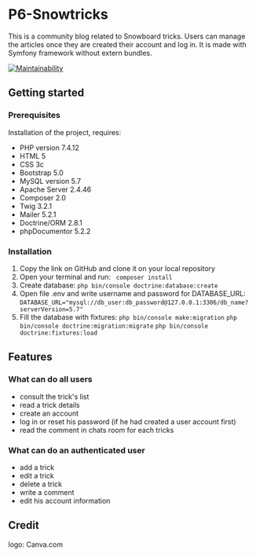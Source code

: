 # P6-Snowtricks

This is a community blog related to Snowboard tricks. Users can manage the articles once they are created their account and log in. 
It is made with Symfony framework without extern bundles.

[![Maintainability](https://api.codeclimate.com/v1/badges/bd1406aaf0649a2cd1f9/maintainability)](https://codeclimate.com/github/EdwigeGC/P6-Snowtricks/maintainability)

## Getting started
### Prerequisites

Installation of the project, requires:

  *  PHP version 7.4.12
  *  HTML 5
  *  CSS 3c
  *  Bootstrap 5.0
  *  MySQL version 5.7
  *  Apache Server 2.4.46
  *  Composer 2.0
  *  Twig 3.2.1
  *  Mailer 5.2.1
  *  Doctrine/ORM 2.8.1
  *  phpDocumentor 5.2.2

### Installation
 1. Copy the link on GitHub and clone it on your local repository
 2. Open your terminal and run:
   ``` composer install```
 3. Create database: 
  ```php bin/console doctrine:database:create```
 4. Open file .env and write username and password for DATABASE_URL:
```DATABASE_URL="mysql://db_user:db_password@127.0.0.1:3306/db_name?serverVersion=5.7"```
 5. Fill the database with fixtures:
```php bin/console make:migration```
```php bin/console doctrine:migration:migrate```
```php bin/console doctrine:fixtures:load```

## Features
### What can do all users
  *  consult the trick's list
  *  read a trick details
  *  create an account
  *  log in or reset his password (if he had created a user account first)
  *  read the comment in chats room for each tricks
 
### What can do an authenticated user
  *  add a trick
  *  edit a trick
  *  delete a trick
  *  write a comment
  *  edit his account information


## Credit
logo: Canva.com
